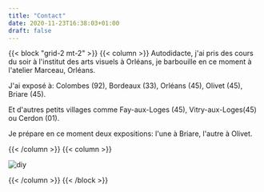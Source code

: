 ```yaml
---
title: "Contact"
date: 2020-11-23T16:38:03+01:00
draft: false
---
```


{{< block "grid-2 mt-2" >}}
{{< column >}}
Autodidacte, j'ai pris des cours du soir à l'institut des arts visuels à Orléans, je barbouille en ce moment à l'atelier Marceau, Orléans.

J'ai exposé à: Colombes (92), Bordeaux (33), Orléans (45), Olivet (45), Briare (45).

Et d'autres petits villages comme Fay-aux-Loges (45), Vitry-aux-Loges(45) ou Cerdon (01).

Je prépare en ce moment deux expositions: l'une à Briare, l'autre à Olivet.

{{< /column >}}
{{< column >}}

![diy](/images/pape.png)

{{< /column >}}
{{< /block >}}
